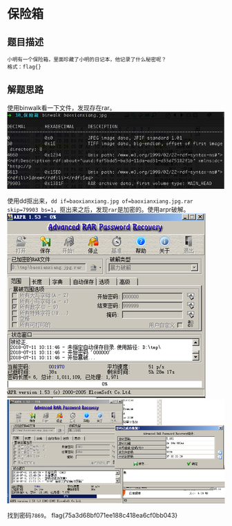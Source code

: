 # 保险箱

## 题目描述
```
小明有一个保险箱，里面珍藏了小明的日记本，他记录了什么秘密呢？
格式：flag{}
```

## 解题思路
使用binwalk看一下文件，发现存在rar。
![](2018-07-11-10-02-42.png)

使用dd抠出来，`dd if=baoxianxiang.jpg of=baoxianxiang.jpg.rar skip=79903 bs=1`，抠出来之后，发现`rar`是加密的。使用arpr破解。
![](2018-07-11-10-12-32.png)
![](2018-07-11-15-52-18.png)

找到密码`7869`。
flag{75a3d68bf071ee188c418ea6cf0bb043}